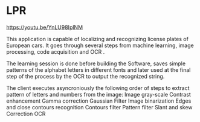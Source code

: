 # LPR

https://youtu.be/YnLU98IplNM

This application is capable of localizing and recognizing license plates of European cars.
It goes through several steps from machine learning, image processing, code acquisition and OCR .

The learning session is done before building the Software, saves simple patterns of the alphabet letters in different fonts and later used at the final step of the process by the OCR to output the recognized string.

The client executes asyncroniously the following order of steps to extract pattern of letters and numbers from the image:
Image gray-scale
Contrast enhancement 
Gamma correction
Gaussian Filter
Image binarization
Edges and close contours recognition
Contours filter
Pattern filter
Slant and skew Correction
OCR
